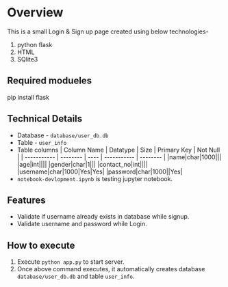 # Overview
This is a small Login & Sign up page created using below technologies-
1. python flask
2. HTML
3. SQlite3

## Required modueles
pip install flask

## Technical Details
- Database - `database/user_db.db`
- Table - `user_info`
- Table columns
    | Column Name | Datatype | Size | Primary Key | Not Null |
    | ----------- | -------- | ---- | ----------- | -------- |
    |name|char|1000|||
    |age|int||||
    |gender|char|1|||
    |contact_no|int||||
    |username|char|1000|Yes|Yes|
    |password|char|1000||Yes|
- `notebook-devlopment.ipynb` is testing jupyter notebook.

## Features
- Validate if username already exists in database while signup.
- Validate username and password while Login.

## How to execute
1. Execute `python app.py` to start server.
2. Once above command executes, it automatically creates database `database/user_db.db` and table `user_info`.
